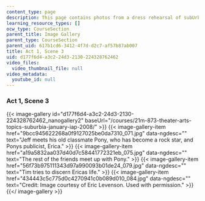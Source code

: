 ```yaml
---
content_type: page
description: This page contains photos from a dress rehearsal of subUrbia.
learning_resource_types: []
ocw_type: CourseSection
parent_title: Image Gallery
parent_type: CourseSection
parent_uid: 617b1cd6-3412-4f7d-d2c7-af57b87ab007
title: Act 1, Scene 3
uid: d177f6d4-a3c2-24d3-2130-224328762462
video_files:
  video_thumbnail_file: null
video_metadata:
  youtube_id: null
---
```


### Act 1, Scene 3
{{< image-gallery id="d177f6d4-a3c2-24d3-2130-224328762462_nanogallery2" baseUrl="/courses/21m-873-theater-arts-topics-suburbia-january-iap-2008/" >}}
{{< image-gallery-item href="9bcc945622268a0f9127025be0da7310_071.jpg" data-ngdesc="" text="Jeff meets his old classmate Pony, who has become a rock star, and Ponys publicist, Erica." >}}
{{< image-gallery-item href="a19a5832aa037d40d7c58441772321eb_075.jpg" data-ngdesc="" text="The rest of the friends meet up with Pony." >}}
{{< image-gallery-item href="56f73b975111343d97a990093b01de24_079.jpg" data-ngdesc="" text="Tim tries to discern Ericas life." >}}
{{< image-gallery-item href="434443c5c775d0c4270941c0b089d010_084.jpg" data-ngdesc="" text="Credit: Image courtesy of Eric Levenson. Used with permission." >}}
{{</ image-gallery >}}
